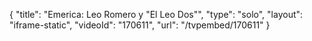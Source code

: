 {
    "title": "Emerica: Leo Romero y \"El Leo Dos\"",
    "type": "solo",
    "layout": "iframe-static",
    "videoId": "170611",
    "url": "\/tvpembed\/170611"
}